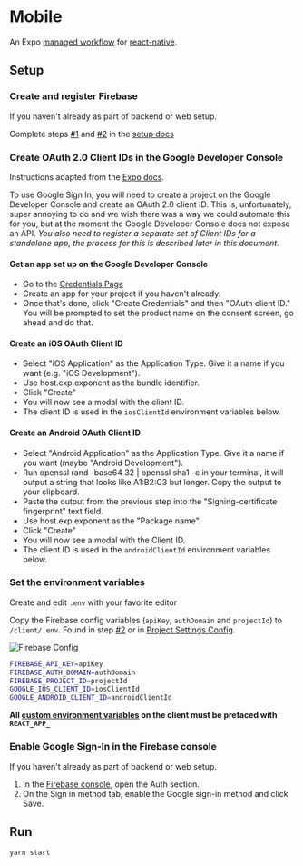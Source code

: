 # Mobile

An Expo [managed workflow](https://docs.expo.io/introduction/managed-vs-bare/#managed-workflow) for [react-native](https://reactnative.dev/).

## Setup

### Create and register Firebase

If you haven't already as part of backend or web setup.

Complete steps [#1](https://firebase.google.com/docs/web/setup#create-project) and [#2](https://firebase.google.com/docs/web/setup#register-app) in the [setup docs](https://firebase.google.com/docs/web/setup)

### Create OAuth 2.0 Client IDs in the Google Developer Console

Instructions adapted from the [Expo docs](https://docs.expo.io/versions/latest/sdk/google/#using-it-inside-of-the-expo-app).

To use Google Sign In, you will need to create a project on the Google Developer Console and create an OAuth 2.0 client ID. This is, unfortunately, super annoying to do and we wish there was a way we could automate this for you, but at the moment the Google Developer Console does not expose an API. _You also need to register a separate set of Client IDs for a standalone app, the process for this is described later in this document_.

#### Get an app set up on the Google Developer Console

- Go to the [Credentials Page](https://console.developers.google.com/apis/credentials)
- Create an app for your project if you haven't already.
- Once that's done, click "Create Credentials" and then "OAuth client ID." You will be prompted to set the product name on the consent screen, go ahead and do that.

#### Create an iOS OAuth Client ID

- Select "iOS Application" as the Application Type. Give it a name if you want (e.g. "iOS Development").
- Use host.exp.exponent as the bundle identifier.
- Click "Create"
- You will now see a modal with the client ID.
- The client ID is used in the `iosClientId` environment variables below.

#### Create an Android OAuth Client ID

- Select "Android Application" as the Application Type. Give it a name if you want (maybe "Android Development").
- Run openssl rand -base64 32 | openssl sha1 -c in your terminal, it will output a string that looks like A1:B2:C3 but longer. Copy the output to your clipboard.
- Paste the output from the previous step into the "Signing-certificate fingerprint" text field.
- Use host.exp.exponent as the "Package name".
- Click "Create"
- You will now see a modal with the Client ID.
- The client ID is used in the `androidClientId` environment variables below.

### Set the environment variables

Create and edit `.env` with your favorite editor

Copy the Firebase config variables (`apiKey`, `authDomain` and `projectId`) to `/client/.env`. Found in step [#2](https://firebase.google.com/docs/web/setup#register-app) or in [Project Settings Config](https://support.google.com/firebase/answer/7015592).

![Firebase Config](https://raw.githubusercontent.com/tiagob/ts-react-apollo-node/firebase-auth/firebaseConfig.png)

```bash
FIREBASE_API_KEY=apiKey
FIREBASE_AUTH_DOMAIN=authDomain
FIREBASE_PROJECT_ID=projectId
GOOGLE_IOS_CLIENT_ID=iosClientId
GOOGLE_ANDROID_CLIENT_ID=androidClientId
```

**All [custom environment variables](https://facebook.github.io/create-react-app/docs/adding-custom-environment-variables) on the client must be prefaced with `REACT_APP_`**

### Enable Google Sign-In in the Firebase console

If you haven't already as part of backend or web setup.

1. In the [Firebase console](https://console.firebase.google.com/), open the Auth section.
1. On the Sign in method tab, enable the Google sign-in method and click Save.

## Run

```bash
yarn start
```

